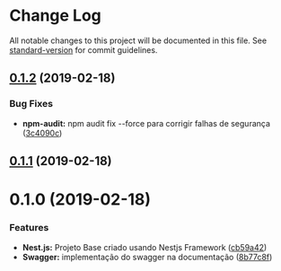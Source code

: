 # Change Log

All notable changes to this project will be documented in this file. See [standard-version](https://github.com/conventional-changelog/standard-version) for commit guidelines.

<a name="0.1.2"></a>
## [0.1.2](https://github.com/NaturesProphet/BackendJR/compare/v0.1.1...v0.1.2) (2019-02-18)


### Bug Fixes

* **npm-audit:** npm audit fix --force para corrigir falhas de segurança ([3c4090c](https://github.com/NaturesProphet/BackendJR/commit/3c4090c))



<a name="0.1.1"></a>
## [0.1.1](https://github.com/NaturesProphet/BackendJR/compare/v0.1.0...v0.1.1) (2019-02-18)



<a name="0.1.0"></a>
# 0.1.0 (2019-02-18)


### Features

* **Nest.js:** Projeto Base criado usando Nestjs Framework ([cb59a42](https://github.com/NaturesProphet/BackendJR/commit/cb59a42))
* **Swagger:** implementação do swagger na documentação ([8b77c8f](https://github.com/NaturesProphet/BackendJR/commit/8b77c8f))

